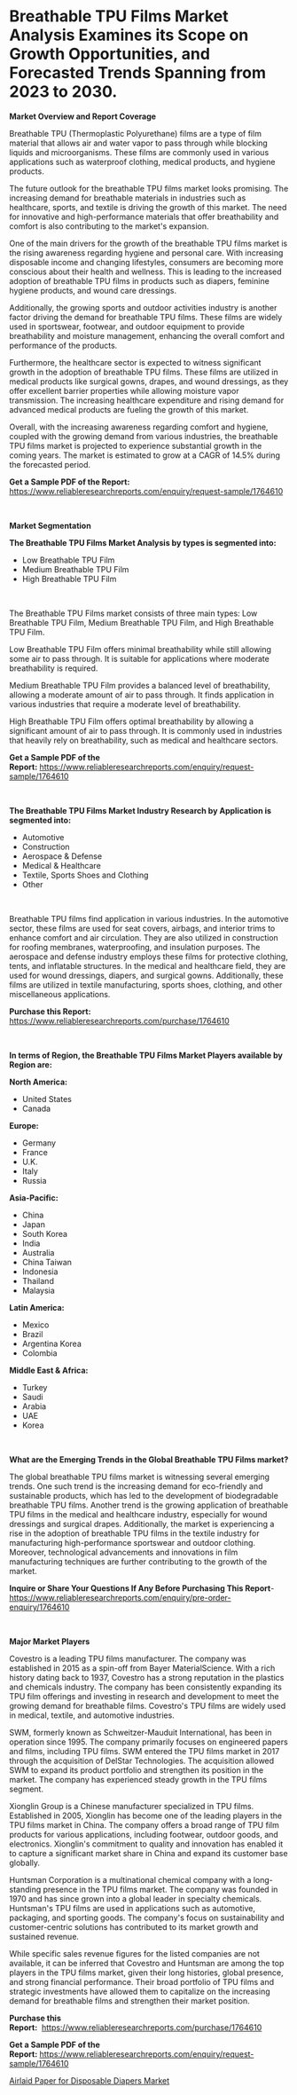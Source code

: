 <p><h1>Breathable TPU Films Market Analysis Examines its Scope on Growth Opportunities, and Forecasted Trends Spanning from 2023 to 2030.</h1></p><p><strong>Market Overview and Report Coverage</strong></p>
<p><p>Breathable TPU (Thermoplastic Polyurethane) films are a type of film material that allows air and water vapor to pass through while blocking liquids and microorganisms. These films are commonly used in various applications such as waterproof clothing, medical products, and hygiene products.</p><p>The future outlook for the breathable TPU films market looks promising. The increasing demand for breathable materials in industries such as healthcare, sports, and textile is driving the growth of this market. The need for innovative and high-performance materials that offer breathability and comfort is also contributing to the market's expansion.</p><p>One of the main drivers for the growth of the breathable TPU films market is the rising awareness regarding hygiene and personal care. With increasing disposable income and changing lifestyles, consumers are becoming more conscious about their health and wellness. This is leading to the increased adoption of breathable TPU films in products such as diapers, feminine hygiene products, and wound care dressings.</p><p>Additionally, the growing sports and outdoor activities industry is another factor driving the demand for breathable TPU films. These films are widely used in sportswear, footwear, and outdoor equipment to provide breathability and moisture management, enhancing the overall comfort and performance of the products.</p><p>Furthermore, the healthcare sector is expected to witness significant growth in the adoption of breathable TPU films. These films are utilized in medical products like surgical gowns, drapes, and wound dressings, as they offer excellent barrier properties while allowing moisture vapor transmission. The increasing healthcare expenditure and rising demand for advanced medical products are fueling the growth of this market.</p><p>Overall, with the increasing awareness regarding comfort and hygiene, coupled with the growing demand from various industries, the breathable TPU films market is projected to experience substantial growth in the coming years. The market is estimated to grow at a CAGR of 14.5% during the forecasted period.</p></p>
<p><strong>Get a Sample PDF of the Report:</strong> <a href="https://www.reliableresearchreports.com/enquiry/request-sample/1764610">https://www.reliableresearchreports.com/enquiry/request-sample/1764610</a></p>
<p>&nbsp;</p>
<p><strong>Market Segmentation</strong></p>
<p><strong>The Breathable TPU Films Market Analysis by types is segmented into:</strong></p>
<p><ul><li>Low Breathable TPU Film</li><li>Medium Breathable TPU Film</li><li>High Breathable TPU Film</li></ul></p>
<p>&nbsp;</p>
<p><p>The Breathable TPU Films market consists of three main types: Low Breathable TPU Film, Medium Breathable TPU Film, and High Breathable TPU Film. </p><p>Low Breathable TPU Film offers minimal breathability while still allowing some air to pass through. It is suitable for applications where moderate breathability is required.</p><p>Medium Breathable TPU Film provides a balanced level of breathability, allowing a moderate amount of air to pass through. It finds application in various industries that require a moderate level of breathability.</p><p>High Breathable TPU Film offers optimal breathability by allowing a significant amount of air to pass through. It is commonly used in industries that heavily rely on breathability, such as medical and healthcare sectors.</p></p>
<p><strong>Get a Sample PDF of the Report:</strong>&nbsp;<a href="https://www.reliableresearchreports.com/enquiry/request-sample/1764610">https://www.reliableresearchreports.com/enquiry/request-sample/1764610</a></p>
<p>&nbsp;</p>
<p><strong>The Breathable TPU Films Market Industry Research by Application is segmented into:</strong></p>
<p><ul><li>Automotive</li><li>Construction</li><li>Aerospace & Defense</li><li>Medical & Healthcare</li><li>Textile, Sports Shoes and Clothing</li><li>Other</li></ul></p>
<p>&nbsp;</p>
<p><p>Breathable TPU films find application in various industries. In the automotive sector, these films are used for seat covers, airbags, and interior trims to enhance comfort and air circulation. They are also utilized in construction for roofing membranes, waterproofing, and insulation purposes. The aerospace and defense industry employs these films for protective clothing, tents, and inflatable structures. In the medical and healthcare field, they are used for wound dressings, diapers, and surgical gowns. Additionally, these films are utilized in textile manufacturing, sports shoes, clothing, and other miscellaneous applications.</p></p>
<p><strong>Purchase this Report:</strong>&nbsp; <a href="https://www.reliableresearchreports.com/purchase/1764610">https://www.reliableresearchreports.com/purchase/1764610</a></p>
<p>&nbsp;</p>
<p><strong>In terms of Region, the Breathable TPU Films Market Players available by Region are:</strong></p>
<p>
    <p> <strong> North America: </strong>
        <ul>
            <li>United States</li>
            <li>Canada</li>
        </ul>
        </p> 
    <p> <strong> Europe: </strong>
        <ul>
            <li>Germany</li>
            <li>France</li>
            <li>U.K.</li>
            <li>Italy</li>
            <li>Russia</li>
        </ul>
        </p> 
    <p> <strong> Asia-Pacific: </strong>
        <ul>
            <li>China</li>
            <li>Japan</li>
            <li>South Korea</li>
            <li>India</li>
            <li>Australia</li>
            <li>China Taiwan</li>
            <li>Indonesia</li>
            <li>Thailand</li>
            <li>Malaysia</li>
        </ul>
        </p> 
    <p> <strong> Latin America: </strong>
        <ul>
            <li>Mexico</li>
            <li>Brazil</li>
            <li>Argentina Korea</li>
            <li>Colombia</li>
        </ul>
        </p> 
    <p> <strong> Middle East & Africa: </strong>
        <ul>
            <li>Turkey</li>
            <li>Saudi</li>
            <li>Arabia</li>
            <li>UAE</li>
            <li>Korea</li>
        </ul>
    </p>
    </p>
<p>&nbsp;</p>
<p><strong>What are the Emerging Trends in the Global Breathable TPU Films market?</strong></p>
<p><p>The global breathable TPU films market is witnessing several emerging trends. One such trend is the increasing demand for eco-friendly and sustainable products, which has led to the development of biodegradable breathable TPU films. Another trend is the growing application of breathable TPU films in the medical and healthcare industry, especially for wound dressings and surgical drapes. Additionally, the market is experiencing a rise in the adoption of breathable TPU films in the textile industry for manufacturing high-performance sportswear and outdoor clothing. Moreover, technological advancements and innovations in film manufacturing techniques are further contributing to the growth of the market.</p></p>
<p><strong>Inquire or Share Your Questions If Any Before Purchasing This Report</strong>- <a href="https://www.reliableresearchreports.com/enquiry/pre-order-enquiry/1764610">https://www.reliableresearchreports.com/enquiry/pre-order-enquiry/1764610</a></p>
<p>&nbsp;</p>
<p><strong>Major Market Players</strong></p>
<p><p>Covestro is a leading TPU films manufacturer. The company was established in 2015 as a spin-off from Bayer MaterialScience. With a rich history dating back to 1937, Covestro has a strong reputation in the plastics and chemicals industry. The company has been consistently expanding its TPU film offerings and investing in research and development to meet the growing demand for breathable films. Covestro's TPU films are widely used in medical, textile, and automotive industries.</p><p>SWM, formerly known as Schweitzer-Mauduit International, has been in operation since 1995. The company primarily focuses on engineered papers and films, including TPU films. SWM entered the TPU films market in 2017 through the acquisition of DelStar Technologies. The acquisition allowed SWM to expand its product portfolio and strengthen its position in the market. The company has experienced steady growth in the TPU films segment.</p><p>Xionglin Group is a Chinese manufacturer specialized in TPU films. Established in 2005, Xionglin has become one of the leading players in the TPU films market in China. The company offers a broad range of TPU film products for various applications, including footwear, outdoor goods, and electronics. Xionglin's commitment to quality and innovation has enabled it to capture a significant market share in China and expand its customer base globally.</p><p>Huntsman Corporation is a multinational chemical company with a long-standing presence in the TPU films market. The company was founded in 1970 and has since grown into a global leader in specialty chemicals. Huntsman's TPU films are used in applications such as automotive, packaging, and sporting goods. The company's focus on sustainability and customer-centric solutions has contributed to its market growth and sustained revenue.</p><p>While specific sales revenue figures for the listed companies are not available, it can be inferred that Covestro and Huntsman are among the top players in the TPU films market, given their long histories, global presence, and strong financial performance. Their broad portfolio of TPU films and strategic investments have allowed them to capitalize on the increasing demand for breathable films and strengthen their market position.</p></p>
<p><strong>Purchase this Report:</strong>&nbsp;&nbsp;<a href="https://www.reliableresearchreports.com/purchase/1764610">https://www.reliableresearchreports.com/purchase/1764610</a></p>
<p></p>
<p><strong>Get a Sample PDF of the Report:</strong>&nbsp;<a href="https://www.reliableresearchreports.com/enquiry/request-sample/1764610">https://www.reliableresearchreports.com/enquiry/request-sample/1764610</a></p>
<p><p><a href="https://github.com/NorbertYates/Market-Research-Report-List-2/blob/main/airlaid-paper-for-disposable-diapers-market.md">Airlaid Paper for Disposable Diapers Market</a></p></p>